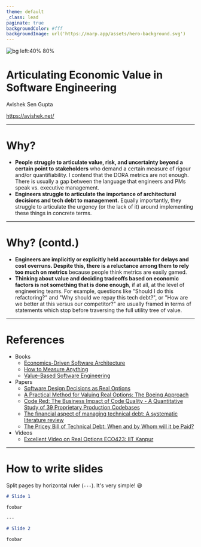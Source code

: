 ```yaml
---
theme: default
_class: lead
paginate: true
backgroundColor: #fff
backgroundImage: url('https://marp.app/assets/hero-background.svg')
---
```


![bg left:40% 80%](https://marp.app/assets/marp.svg)

# **Articulating Economic Value in Software Engineering**

Avishek Sen Gupta

https://avishek.net/

---

# Why?

- **People struggle to articulate value, risk, and uncertainty beyond a certain point to stakeholders** who demand a certain measure of rigour and/or quantifiability. I contend that the DORA metrics are not enough. There is usually a gap between the language that engineers and PMs speak vs. executive management.
- **Engineers struggle to articulate the importance of architectural decisions and tech debt to management.** Equally importantly, they struggle to articulate the urgency (or the lack of it) around implementing these things in concrete terms.

---

# Why? (contd.)
- **Engineers are implicitly or explicitly held accountable for delays and cost overruns. Despite this, there is a reluctance among them to rely too much on metrics** because people think metrics are easily gamed.
- **Thinking about value and deciding tradeoffs based on economic factors is not something that is done enough**, if at all, at the level of engineering teams. For example, questions like "Should I do this refactoring?" and "Why should we repay this tech debt?", or "How are we better at this versus our competitor?" are usually framed in terms of statements which stop before traversing the full utility tree of value.

---
# References

- Books
  - [Economics-Driven Software Architecture](https://www.amazon.in/Economics-Driven-Software-Architecture-Ivan-Mistrik/dp/0124104649)
  - [How to Measure Anything](https://www.amazon.in/How-Measure-Anything-Intangibles-Business/dp/1118539273)
  - [Value-Based Software Engineering](https://link.springer.com/book/10.1007/3-540-29263-2)
- Papers
  - [Software Design Decisions as Real Options](https://citeseerx.ist.psu.edu/document?repid=rep1&type=pdf&doi=24f7bdda5f3721faa2da58719ae72432f782312f)
  - [A Practical Method for Valuing Real Options: The Boeing Approach](https://www.researchgate.net/publication/227374121_A_Practical_Method_for_Valuing_Real_Options_The_Boeing_Approach)
  - [Code Red: The Business Impact of Code Quality - A Quantitative Study of 39 Proprietary Production Codebases](https://arxiv.org/abs/2203.04374)
  - [The financial aspect of managing technical debt: A systematic literature review](https://www.semanticscholar.org/paper/The-financial-aspect-of-managing-technical-debt%3A-A-Ampatzoglou-Ampatzoglou/de5db6c07899c1d90b4ff4428e68b2dd799b9d6e)
  - [The Pricey Bill of Technical Debt: When and by Whom will it be Paid?](https://www.researchgate.net/publication/320057934_The_Pricey_Bill_of_Technical_Debt_When_and_by_Whom_will_it_be_Paid)
- Videos
  - [Excellent Video on Real Options ECO423: IIT Kanpur](https://www.youtube.com/watch?v=lwoCGAqv5RU)

---
# How to write slides

Split pages by horizontal ruler (`---`). It's very simple! :satisfied:

```markdown
# Slide 1

foobar

---

# Slide 2

foobar
```
